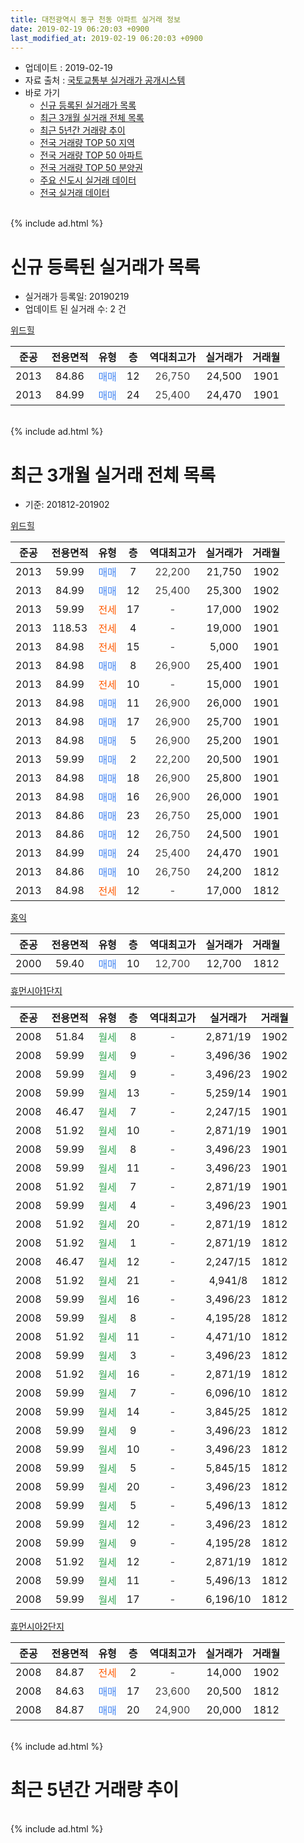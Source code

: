 ```yaml
---
title: 대전광역시 동구 천동 아파트 실거래 정보
date: 2019-02-19 06:20:03 +0900
last_modified_at: 2019-02-19 06:20:03 +0900
---
```


* 업데이트 : 2019-02-19
* 자료 출처 : [국토교통부 실거래가 공개시스템](http://rt.molit.go.kr)
* 바로 가기
    * [신규 등록된 실거래가 목록](#신규-등록된-실거래가-목록)
    * [최근 3개월 실거래 전체 목록](#최근-3개월-실거래-전체-목록)
    * [최근 5년간 거래량 추이](#최근-5년간-거래량-추이)
    * [전국 거래량 TOP 50 지역](https://inasie.github.io/apt-trade-info/최근-3개월-전국에서-가장-거래가-많이-발생한-지역)
    * [전국 거래량 TOP 50 아파트](https://inasie.github.io/apt-trade-info/최근-3개월-전국에서-가장-거래가-많이-발생한-아파트)
    * [전국 거래량 TOP 50 분양권](https://inasie.github.io/apt-trade-info/최근-3개월-전국에서-가장-거래가-많이-발생한-분양권)
    * [주요 신도시 실거래 데이터](https://inasie.github.io/apt-trade-info/주요-신도시)
    * [전국 실거래 데이터](https://inasie.github.io/apt-trade-info/전국)
<br>
{% include ad.html %}
<br>

# 신규 등록된 실거래가 목록
* 실거래가 등록일: 20190219
* 업데이트 된 실거래 수: 2 건


[위드힐](https://search.naver.com/search.naver?query=%EB%8C%80%EC%A0%84%EA%B4%91%EC%97%AD%EC%8B%9C+%EB%8F%99%EA%B5%AC+%EC%B2%9C%EB%8F%99+%EC%9C%84%EB%93%9C%ED%9E%90)

|준공|전용면적|유형|층|역대최고가|실거래가|거래월|
|:---:|:---:|:---:|:---:|:---:|:---:|:---:|
|2013|84.86|<span style="color:#4285f3">매매</span>|12|<span style="color:#444444">26,750</span>|24,500|1901|
|2013|84.99|<span style="color:#4285f3">매매</span>|24|<span style="color:#444444">25,400</span>|24,470|1901|


<br>
{% include ad.html %}
<br>

# 최근 3개월 실거래 전체 목록
* 기준: 201812-201902


[위드힐](https://search.naver.com/search.naver?query=%EB%8C%80%EC%A0%84%EA%B4%91%EC%97%AD%EC%8B%9C+%EB%8F%99%EA%B5%AC+%EC%B2%9C%EB%8F%99+%EC%9C%84%EB%93%9C%ED%9E%90)

|준공|전용면적|유형|층|역대최고가|실거래가|거래월|
|:---:|:---:|:---:|:---:|:---:|:---:|:---:|
|2013|59.99|<span style="color:#4285f3">매매</span>|7|<span style="color:#444444">22,200</span>|21,750|1902|
|2013|84.99|<span style="color:#4285f3">매매</span>|12|<span style="color:#444444">25,400</span>|25,300|1902|
|2013|59.99|<span style="color:#ff5a00">전세</span>|17|<span style="color:#444444">-</span>|17,000|1902|
|2013|118.53|<span style="color:#ff5a00">전세</span>|4|<span style="color:#444444">-</span>|19,000|1901|
|2013|84.98|<span style="color:#ff5a00">전세</span>|15|<span style="color:#444444">-</span>|5,000|1901|
|2013|84.98|<span style="color:#4285f3">매매</span>|8|<span style="color:#444444">26,900</span>|25,400|1901|
|2013|84.99|<span style="color:#ff5a00">전세</span>|10|<span style="color:#444444">-</span>|15,000|1901|
|2013|84.98|<span style="color:#4285f3">매매</span>|11|<span style="color:#444444">26,900</span>|26,000|1901|
|2013|84.98|<span style="color:#4285f3">매매</span>|17|<span style="color:#444444">26,900</span>|25,700|1901|
|2013|84.98|<span style="color:#4285f3">매매</span>|5|<span style="color:#444444">26,900</span>|25,200|1901|
|2013|59.99|<span style="color:#4285f3">매매</span>|2|<span style="color:#444444">22,200</span>|20,500|1901|
|2013|84.98|<span style="color:#4285f3">매매</span>|18|<span style="color:#444444">26,900</span>|25,800|1901|
|2013|84.98|<span style="color:#4285f3">매매</span>|16|<span style="color:#444444">26,900</span>|26,000|1901|
|2013|84.86|<span style="color:#4285f3">매매</span>|23|<span style="color:#444444">26,750</span>|25,000|1901|
|2013|84.86|<span style="color:#4285f3">매매</span>|12|<span style="color:#444444">26,750</span>|24,500|1901|
|2013|84.99|<span style="color:#4285f3">매매</span>|24|<span style="color:#444444">25,400</span>|24,470|1901|
|2013|84.86|<span style="color:#4285f3">매매</span>|10|<span style="color:#444444">26,750</span>|24,200|1812|
|2013|84.98|<span style="color:#ff5a00">전세</span>|12|<span style="color:#444444">-</span>|17,000|1812|

[홍익](https://search.naver.com/search.naver?query=%EB%8C%80%EC%A0%84%EA%B4%91%EC%97%AD%EC%8B%9C+%EB%8F%99%EA%B5%AC+%EC%B2%9C%EB%8F%99+%ED%99%8D%EC%9D%B5)

|준공|전용면적|유형|층|역대최고가|실거래가|거래월|
|:---:|:---:|:---:|:---:|:---:|:---:|:---:|
|2000|59.40|<span style="color:#4285f3">매매</span>|10|<span style="color:#444444">12,700</span>|12,700|1812|

[휴먼시아1단지](https://search.naver.com/search.naver?query=%EB%8C%80%EC%A0%84%EA%B4%91%EC%97%AD%EC%8B%9C+%EB%8F%99%EA%B5%AC+%EC%B2%9C%EB%8F%99+%ED%9C%B4%EB%A8%BC%EC%8B%9C%EC%95%841%EB%8B%A8%EC%A7%80)

|준공|전용면적|유형|층|역대최고가|실거래가|거래월|
|:---:|:---:|:---:|:---:|:---:|:---:|:---:|
|2008|51.84|<span style="color:#34a853">월세</span>|8|<span style="color:#444444">-</span>|2,871/19|1902|
|2008|59.99|<span style="color:#34a853">월세</span>|9|<span style="color:#444444">-</span>|3,496/36|1902|
|2008|59.99|<span style="color:#34a853">월세</span>|9|<span style="color:#444444">-</span>|3,496/23|1902|
|2008|59.99|<span style="color:#34a853">월세</span>|13|<span style="color:#444444">-</span>|5,259/14|1901|
|2008|46.47|<span style="color:#34a853">월세</span>|7|<span style="color:#444444">-</span>|2,247/15|1901|
|2008|51.92|<span style="color:#34a853">월세</span>|10|<span style="color:#444444">-</span>|2,871/19|1901|
|2008|59.99|<span style="color:#34a853">월세</span>|8|<span style="color:#444444">-</span>|3,496/23|1901|
|2008|59.99|<span style="color:#34a853">월세</span>|11|<span style="color:#444444">-</span>|3,496/23|1901|
|2008|51.92|<span style="color:#34a853">월세</span>|7|<span style="color:#444444">-</span>|2,871/19|1901|
|2008|59.99|<span style="color:#34a853">월세</span>|4|<span style="color:#444444">-</span>|3,496/23|1901|
|2008|51.92|<span style="color:#34a853">월세</span>|20|<span style="color:#444444">-</span>|2,871/19|1812|
|2008|51.92|<span style="color:#34a853">월세</span>|1|<span style="color:#444444">-</span>|2,871/19|1812|
|2008|46.47|<span style="color:#34a853">월세</span>|12|<span style="color:#444444">-</span>|2,247/15|1812|
|2008|51.92|<span style="color:#34a853">월세</span>|21|<span style="color:#444444">-</span>|4,941/8|1812|
|2008|59.99|<span style="color:#34a853">월세</span>|16|<span style="color:#444444">-</span>|3,496/23|1812|
|2008|59.99|<span style="color:#34a853">월세</span>|8|<span style="color:#444444">-</span>|4,195/28|1812|
|2008|51.92|<span style="color:#34a853">월세</span>|11|<span style="color:#444444">-</span>|4,471/10|1812|
|2008|59.99|<span style="color:#34a853">월세</span>|3|<span style="color:#444444">-</span>|3,496/23|1812|
|2008|51.92|<span style="color:#34a853">월세</span>|16|<span style="color:#444444">-</span>|2,871/19|1812|
|2008|59.99|<span style="color:#34a853">월세</span>|7|<span style="color:#444444">-</span>|6,096/10|1812|
|2008|59.99|<span style="color:#34a853">월세</span>|14|<span style="color:#444444">-</span>|3,845/25|1812|
|2008|59.99|<span style="color:#34a853">월세</span>|9|<span style="color:#444444">-</span>|3,496/23|1812|
|2008|59.99|<span style="color:#34a853">월세</span>|10|<span style="color:#444444">-</span>|3,496/23|1812|
|2008|59.99|<span style="color:#34a853">월세</span>|5|<span style="color:#444444">-</span>|5,845/15|1812|
|2008|59.99|<span style="color:#34a853">월세</span>|20|<span style="color:#444444">-</span>|3,496/23|1812|
|2008|59.99|<span style="color:#34a853">월세</span>|5|<span style="color:#444444">-</span>|5,496/13|1812|
|2008|59.99|<span style="color:#34a853">월세</span>|12|<span style="color:#444444">-</span>|3,496/23|1812|
|2008|59.99|<span style="color:#34a853">월세</span>|9|<span style="color:#444444">-</span>|4,195/28|1812|
|2008|51.92|<span style="color:#34a853">월세</span>|12|<span style="color:#444444">-</span>|2,871/19|1812|
|2008|59.99|<span style="color:#34a853">월세</span>|11|<span style="color:#444444">-</span>|5,496/13|1812|
|2008|59.99|<span style="color:#34a853">월세</span>|17|<span style="color:#444444">-</span>|6,196/10|1812|


<script async src="//pagead2.googlesyndication.com/pagead/js/adsbygoogle.js"></script>
<!-- 기본 -->
<ins class="adsbygoogle"
     style="display:block"
     data-ad-client="ca-pub-2446590836940007"
     data-ad-slot="1659523306"
     data-ad-format="auto"
     data-full-width-responsive="true"></ins>
<script>
(adsbygoogle = window.adsbygoogle || []).push({});
</script>


[휴먼시아2단지](https://search.naver.com/search.naver?query=%EB%8C%80%EC%A0%84%EA%B4%91%EC%97%AD%EC%8B%9C+%EB%8F%99%EA%B5%AC+%EC%B2%9C%EB%8F%99+%ED%9C%B4%EB%A8%BC%EC%8B%9C%EC%95%842%EB%8B%A8%EC%A7%80)

|준공|전용면적|유형|층|역대최고가|실거래가|거래월|
|:---:|:---:|:---:|:---:|:---:|:---:|:---:|
|2008|84.87|<span style="color:#ff5a00">전세</span>|2|<span style="color:#444444">-</span>|14,000|1902|
|2008|84.63|<span style="color:#4285f3">매매</span>|17|<span style="color:#444444">23,600</span>|20,500|1812|
|2008|84.87|<span style="color:#4285f3">매매</span>|20|<span style="color:#444444">24,900</span>|20,000|1812|


<br>
{% include ad.html %}
<br>

# 최근 5년간 거래량 추이


<div style="width:100%;">
    <canvas id="deal_progress" height="200"></canvas>
</div>

<script>
new Chart(document.getElementById("deal_progress"), {
    type: 'line',
    data: {
        labels: ['201402','201403','201404','201405','201406','201407','201408','201409','201410','201411','201412','201501','201502','201503','201504','201505','201506','201507','201508','201509','201510','201511','201512','201601','201602','201603','201604','201605','201606','201607','201608','201609','201610','201611','201612','201701','201702','201703','201704','201705','201706','201707','201708','201709','201710','201711','201712','201801','201802','201803','201804','201805','201806','201807','201808','201809','201810','201811','201812','201901','201902'],
        datasets: [{
            label: '매매',
            pointRadius: 1,
            data: [26, 13, 19, 24, 6, 19, 13, 16, 42, 15, 8, 9, 10, 12, 17, 12, 9, 6, 12, 12, 17, 9, 3, 7, 18, 10, 15, 7, 12, 14, 12, 10, 15, 17, 10, 7, 6, 13, 15, 12, 14, 12, 13, 4, 12, 7, 10, 8, 7, 16, 8, 5, 6, 9, 5, 7, 10, 2, 4, 10, 2],
            borderColor: "rgba(255, 201, 14, 1)",
            backgroundColor: "rgba(255, 201, 14, 0.5)",
            fill: false,
            lineTension: 0
        },{
            label: '전월세',
            pointRadius: 1,
            data: [18, 13, 13, 5, 8, 16, 11, 11, 7, 14, 30, 14, 17, 8, 12, 6, 11, 15, 20, 10, 14, 8, 20, 9, 9, 10, 11, 10, 5, 7, 13, 10, 11, 19, 28, 16, 16, 4, 4, 10, 9, 8, 14, 11, 9, 8, 10, 10, 8, 10, 9, 9, 6, 8, 4, 7, 11, 8, 22, 10, 5],
            borderColor: "rgba(0, 141, 185, 1)",
            backgroundColor: "rgba(0, 141, 185, 0.5)",
            fill: false,
            lineTension: 0
        }
        ]
    },
    options: {
        responsive: true,
        title: {
            display: false
        },
        tooltips: {
            mode: 'index',
            intersect: false
        },
        hover: {
            mode: 'nearest',
            intersect: true
        },
        scales: {
            xAxes: [{
                display: true,
                scaleLabel: {
                    display: true,
                    labelString: '년/월'
                }
            }],
            yAxes: [{
                display: true,
                ticks: {
                    suggestedMin: 0,
                },
                scaleLabel: {
                    display: true,
                    labelString: '실거래 수'
                }
            }]
        }
    }
});

</script>


<br>
{% include ad.html %}
<br>

